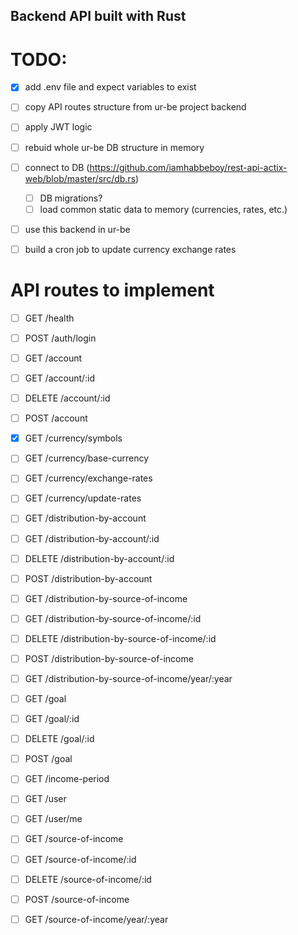 ## Backend API built with Rust

# TODO: 
- [X] add .env file and expect variables to exist
- [ ] copy API routes structure from ur-be project backend
- [ ] apply JWT logic
- [ ] rebuid whole ur-be DB structure in memory
- [ ] connect to DB (https://github.com/iamhabbeboy/rest-api-actix-web/blob/master/src/db.rs)
    - [ ] DB migrations?
    - [ ] load common static data to memory (currencies, rates, etc.)
- [ ] use this backend in ur-be 
- [ ] build a cron job to update currency exchange rates


# API routes to implement
- [ ] GET /health
- [ ] POST /auth/login

- [ ] GET /account 
- [ ] GET /account/:id
- [ ] DELETE /account/:id
- [ ] POST /account

- [X] GET /currency/symbols 
- [ ] GET /currency/base-currency
- [ ] GET /currency/exchange-rates
- [ ] GET /currency/update-rates

- [ ] GET /distribution-by-account 
- [ ] GET /distribution-by-account/:id
- [ ] DELETE /distribution-by-account/:id
- [ ] POST /distribution-by-account

- [ ] GET /distribution-by-source-of-income 
- [ ] GET /distribution-by-source-of-income/:id
- [ ] DELETE /distribution-by-source-of-income/:id
- [ ] POST /distribution-by-source-of-income
- [ ] GET /distribution-by-source-of-income/year/:year

- [ ] GET /goal 
- [ ] GET /goal/:id
- [ ] DELETE /goal/:id
- [ ] POST /goal

- [ ] GET /income-period

- [ ] GET /user
- [ ] GET /user/me

- [ ] GET /source-of-income 
- [ ] GET /source-of-income/:id
- [ ] DELETE /source-of-income/:id
- [ ] POST /source-of-income
- [ ] GET /source-of-income/year/:year
